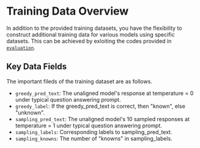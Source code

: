 # Training Data Overview

In addition to the provided training datasets, you have the flexibility to construct additional training data for various models using specific datasets. This can be achieved by exloiting the codes provided in [``evaluation``]().

## Key Data Fields
The important fileds of the training dataset are as follows.
* ``greedy_pred_text``: The unaligned model's response at temperature = 0 under typical question answering prompt.
* ``greedy_label``: If the greedy_pred_text is correct, then "known", else "unknown". 
* ``sampling_pred_text``: The unaligned model's 10 sampled responses at temperature = 1 under typical question answering prompt. 
* ``sampling_labels``: Corresponding labels to sampling_pred_text. 
* ``sampling_knowns``: The number of "knowns" in sampling_labels.